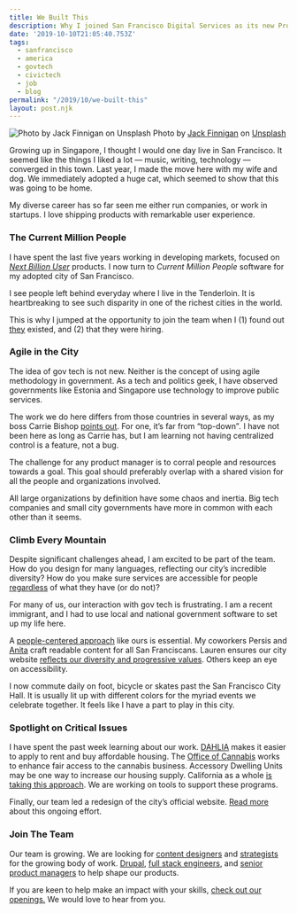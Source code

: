 ```yaml
---
title: We Built This
description: Why I joined San Francisco Digital Services as its new Product Director
date: '2019-10-10T21:05:40.753Z'
tags:
  - sanfrancisco
  - america
  - govtech
  - civictech
  - job
  - blog
permalink: "/2019/10/we-built-this"
layout: post.njk
---
```


![Photo by [Jack Finnigan](https://unsplash.com/@jackofallstreets?utm_source=unsplash&utm_medium=referral&utm_content=creditCopyText) on [Unsplash](https://unsplash.com/s/photos/san-francisco?utm_source=unsplash&utm_medium=referral&utm_content=creditCopyText)](https://cdn-images-1.medium.com/max/800/1*AvDuYJPO13Cf1cIxQpFNGw.jpeg)
Photo by [Jack Finnigan](https://unsplash.com/@jackofallstreets?utm_source=unsplash&utm_medium=referral&utm_content=creditCopyText) on [Unsplash](https://unsplash.com/s/photos/san-francisco?utm_source=unsplash&utm_medium=referral&utm_content=creditCopyText)

Growing up in Singapore, I thought I would one day live in San Francisco. It seemed like the things I liked a lot — music, writing, technology — converged in this town. Last year, I made the move here with my wife and dog. We immediately adopted a huge cat, which seemed to show that this was going to be home.

My diverse career has so far seen me either run companies, or work in startups. I love shipping products with remarkable user experience.

### The Current Million People

I have spent the last five years working in developing markets, focused on [_Next Billion User_](https://techcrunch.com/2019/03/08/who-are-the-next-billion-users-and-what-do-they-want/) products. I now turn to _Current Million People_ software for my adopted city of San Francisco.

I see people left behind everyday where I live in the Tenderloin. It is heartbreaking to see such disparity in one of the richest cities in the world.

This is why I jumped at the opportunity to join the team when I (1) found out [they](https://digitalservices.sfgov.org/) existed, and (2) that they were hiring.

### Agile in the City

The idea of gov tech is not new. Neither is the concept of using agile methodology in government. As a tech and politics geek, I have observed governments like Estonia and Singapore use technology to improve public services.

The work we do here differs from those countries in several ways, as my boss Carrie Bishop [points out](https://medium.com/the-service-gazette/the-same-but-different-9981416e0905). For one, it’s far from “top-down”_._ I have not been here as long as Carrie has, but I am learning not having centralized control is a feature, not a bug.

The challenge for any product manager is to corral people and resources towards a goal. This goal should preferably overlap with a shared vision for all the people and organizations involved.

All large organizations by definition have some chaos and inertia. Big tech companies and small city governments have more in common with each other than it seems.

### Climb Every Mountain

Despite significant challenges ahead, I am excited to be part of the team. How do you design for many languages, reflecting our city’s incredible diversity? How do you make sure services are accessible for people [regardless](https://medium.com/san-francisco-digital-services/designing-for-equity-d5207741c628) of what they have (or do not)?

For many of us, our interaction with gov tech is frustrating. I am a recent immigrant, and I had to use local and national government software to set up my life here.

A [people-centered approach](https://digitalservices.sfgov.org/strategy/) like ours is essential. My coworkers Persis and [Anita](https://medium.com/san-francisco-digital-services/making-content-user-centered-at-digital-services-1bc85b14c564) craft readable content for all San Franciscans. Lauren ensures our city website [reflects our diversity and progressive values](https://medium.com/san-francisco-digital-services/designing-principles-for-san-franciscos-city-website-e7a6ca9ce18a). Others keep an eye on accessibility.

I now commute daily on foot, bicycle or skates past the San Francisco City Hall. It is usually lit up with different colors for the myriad events we celebrate together. It feels like I have a part to play in this city.

### Spotlight on Critical Issues

I have spent the past week learning about our work. [DAHLIA](https://housing.sfgov.org) makes it easier to apply to rent and buy affordable housing. The [Office of Cannabis](https://www.sf.gov/departments/office-cannabis) works to enhance fair access to the cannabis business. Accessory Dwelling Units may be one way to increase our housing supply. California as a whole [is taking this approach](https://www.sacbee.com/news/politics-government/capitol-alert/article235955617.html). We are working on tools to support these programs.

Finally, our team led a redesign of the city’s official website. [Read more](https://sf.gov/about-this-website) about this ongoing effort.

### Join The Team

Our team is growing. We are looking for [content designers](https://digitalservices.sfgov.org/joinus/#op-353916-bilingual-content-designer) and [strategists](https://digitalservices.sfgov.org/joinus/#op-350691-senior-content-strategist) for the growing body of work. [Drupal,](https://digitalservices.sfgov.org/joinus/#op-339819-senior-drupal-engineer) [full stack engineers](https://digitalservices.sfgov.org/joinus/#op-339800-senior-full-stack-engineer), and [senior product managers](https://digitalservices.sfgov.org/joinus/#op-339802-senior-product-manager) to help shape our products.

If you are keen to help make an impact with your skills, [check out our openings.](https://digitalservices.sfgov.org/joinus) We would love to hear from you.